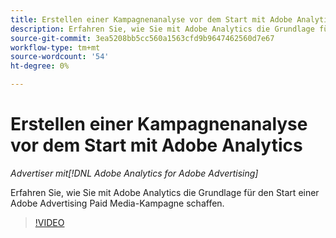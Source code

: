 ```yaml
---
title: Erstellen einer Kampagnenanalyse vor dem Start mit Adobe Analytics
description: Erfahren Sie, wie Sie mit Adobe Analytics die Grundlage für den Start einer Adobe Advertising Paid Media-Kampagne schaffen.
source-git-commit: 3ea5208bb5cc560a1563cfd9b9647462560d7e67
workflow-type: tm+mt
source-wordcount: '54'
ht-degree: 0%

---
```


# Erstellen einer Kampagnenanalyse vor dem Start mit Adobe Analytics

*Advertiser mit[!DNL Adobe Analytics for Adobe Advertising]*

Erfahren Sie, wie Sie mit Adobe Analytics die Grundlage für den Start einer Adobe Advertising Paid Media-Kampagne schaffen.

>[!VIDEO](https://video.tv.adobe.com/v/33501)
